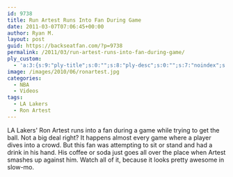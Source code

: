 ```yaml
---
id: 9738
title: Run Artest Runs Into Fan During Game
date: 2011-03-07T07:06:45+00:00
author: Ryan M.
layout: post
guid: https://backseatfan.com/?p=9738
permalink: /2011/03/run-artest-runs-into-fan-during-game/
ply_custom:
  - 'a:3:{s:9:"ply-title";s:0:"";s:8:"ply-desc";s:0:"";s:7:"noindex";s:0:"";}'
image: /images/2010/06/ronartest.jpg
categories:
  - NBA
  - Videos
tags:
  - LA Lakers
  - Ron Artest
---
```


<div class="entry">
  <p>
  </p>

  <p>
    LA Lakers' Ron Artest runs into a fan during a game while trying to get the ball. Not a big deal right? It happens almost every game where a player dives into a crowd. But this fan was attempting to sit or stand and had a drink in his hand. His coffee or soda just goes all over the place when Artest smashes up against him. Watch all of it, because it looks pretty awesome in slow-mo.
  </p>
</div>
